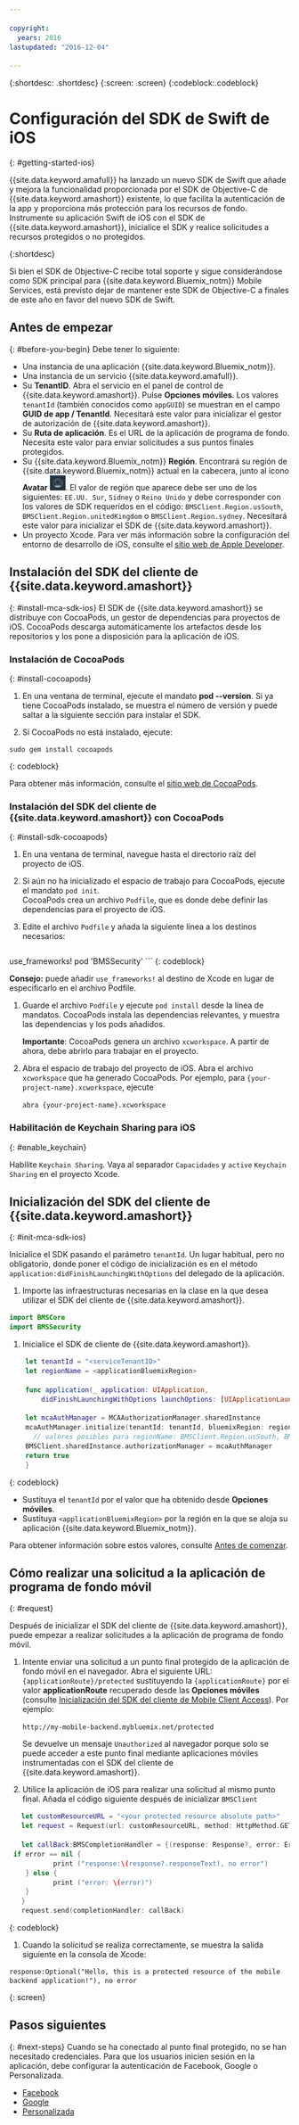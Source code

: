 ```yaml
---

copyright:
  years: 2016
lastupdated: "2016-12-04"

---
```


{:shortdesc: .shortdesc}
{:screen: .screen}
{:codeblock:.codeblock}

# Configuración del SDK de Swift de iOS
{: #getting-started-ios}

{{site.data.keyword.amafull}} ha lanzado un nuevo SDK de Swift que añade y mejora la funcionalidad proporcionada por el SDK de Objective-C de {{site.data.keyword.amashort}} existente, lo que facilita la autenticación de la app y proporciona más protección para los recursos de fondo. Instrumente su aplicación Swift de iOS con el SDK de {{site.data.keyword.amashort}}, inicialice el SDK y realice solicitudes a recursos protegidos o no protegidos.

{:shortdesc}

Si bien el SDK de Objective-C recibe total soporte y sigue considerándose como SDK principal para {{site.data.keyword.Bluemix_notm}} Mobile Services, está previsto dejar de mantener este SDK de Objective-C a finales de este año en favor del nuevo SDK de Swift.


## Antes de empezar
{: #before-you-begin}
Debe tener lo siguiente:
* Una instancia de una aplicación {{site.data.keyword.Bluemix_notm}}.
* Una instancia de un servicio {{site.data.keyword.amafull}}.
* Su **TenantID**. Abra el servicio en el panel de control de {{site.data.keyword.amashort}}. Pulse **Opciones móviles**. Los valores `tenantId` (también conocidos como `appGUID`) se muestran en el campo **GUID de app / TenantId**. Necesitará este valor para inicializar el gestor de autorización de {{site.data.keyword.amashort}}.
* Su **Ruta de aplicación**. Es el URL de la aplicación de programa de fondo. Necesita este valor para enviar solicitudes a sus puntos finales protegidos.
* Su {{site.data.keyword.Bluemix_notm}} **Región**.  Encontrará su región de {{site.data.keyword.Bluemix_notm}} actual en la cabecera, junto al icono **Avatar** ![icono Avatar](images/face.jpg "icono Avatar"). El valor de región que aparece debe ser uno de los siguientes: `EE.UU. Sur`,  `Sidney` o  `Reino Unido` y debe corresponder con los valores de SDK requeridos en el código: `BMSClient.Region.usSouth`, `BMSClient.Region.unitedKingdom` o `BMSClient.Region.sydney`.  Necesitará este valor para inicializar el SDK de {{site.data.keyword.amashort}}.
* Un proyecto Xcode. Para ver más información sobre la configuración del entorno de desarrollo de iOS, consulte el [sitio web de Apple Developer](https://developer.apple.com/support/xcode/).


## Instalación del SDK del cliente de {{site.data.keyword.amashort}}
{: #install-mca-sdk-ios}
El SDK de {{site.data.keyword.amashort}} se distribuye con CocoaPods, un gestor de dependencias para proyectos de iOS. CocoaPods descarga automáticamente los artefactos desde los repositorios y los pone a disposición para la aplicación de iOS.


### Instalación de CocoaPods
{: #install-cocoapods}

1. En una ventana de terminal, ejecute el mandato **pod --version**. Si ya tiene CocoaPods instalado, se muestra el número de versión y puede saltar a la siguiente sección para instalar el SDK.

1. Si CocoaPods no está instalado, ejecute:

```
sudo gem install cocoapods
```
{: codeblock}

Para obtener más información, consulte el [sitio web de CocoaPods](https://cocoapods.org/).

### Instalación del SDK del cliente de {{site.data.keyword.amashort}} con CocoaPods
{: #install-sdk-cocoapods}

1. En una ventana de terminal, navegue hasta el directorio raíz del proyecto de iOS.

1. Si aún no ha inicializado el espacio de trabajo para CocoaPods, ejecute el mandato `pod init`.<br/>
 CocoaPods crea un archivo `Podfile`, que es donde debe definir las dependencias para el proyecto de iOS.

1. Edite el archivo `Podfile` y añada la siguiente línea a los destinos necesarios:

	```
  use_frameworks!
  pod 'BMSSecurity'
	```
	{: codeblock}

  **Consejo:** puede añadir `use_frameworks!` al destino de Xcode en lugar de especificarlo en el archivo Podfile.

1. Guarde el archivo `Podfile` y ejecute `pod install` desde la línea de mandatos. CocoaPods instala las dependencias relevantes, y muestra las dependencias y los pods añadidos.<br/>

   **Importante**: CocoaPods genera un archivo `xcworkspace`.  A partir de ahora, debe abrirlo para trabajar en el proyecto.

1. Abra el espacio de trabajo del proyecto de iOS. Abra el archivo `xcworkspace` que ha generado CocoaPods. Por ejemplo, para `{your-project-name}.xcworkspace`, ejecute

	`abra {your-project-name}.xcworkspace`

### Habilitación de Keychain Sharing para iOS
{: #enable_keychain}

Habilite `Keychain Sharing`. Vaya al separador `Capacidades` y `active` `Keychain Sharing` en el proyecto Xcode.

## Inicialización del SDK del cliente de {{site.data.keyword.amashort}}
{: #init-mca-sdk-ios}

 Inicialice el SDK pasando el parámetro `tenantId`. Un lugar habitual, pero no obligatorio, donde poner el código de inicialización es en el método `application:didFinishLaunchingWithOptions` del delegado de la aplicación.

1. Importe las infraestructuras necesarias en la clase en la que desea utilizar el SDK del cliente de {{site.data.keyword.amashort}}.

 ```Swift
 import BMSCore
 import BMSSecurity
 ```

1. Inicialice el SDK de cliente de {{site.data.keyword.amashort}}.

```Swift
	let tenantId = "<serviceTenantID>"
	let regionName = <applicationBluemixRegion>

	func application(_ application: UIApplication, 
	    didFinishLaunchingWithOptions launchOptions: [UIApplicationLaunchOptionsKey: Any]?) -> Bool {

	let mcaAuthManager = MCAAuthorizationManager.sharedInstance
    mcaAuthManager.initialize(tenantId: tenantId, bluemixRegion: regionName)
      // valores posibles para regionName: BMSClient.Region.usSouth, BMSClient.Region.unitedKingdom, BMSClient.Region.sydney
	BMSClient.sharedInstance.authorizationManager = mcaAuthManager	
	return true
	}
 ```
 {: codeblock}

* Sustituya el `tenantId` por el valor que ha obtenido desde **Opciones móviles**. 
* Sustituya `<applicationBluemixRegion>` por la región en la que se aloja su aplicación {{site.data.keyword.Bluemix_notm}}. 

Para obtener información sobre estos valores, consulte [Antes de comenzar](#before-you-begin). 


## Cómo realizar una solicitud a la aplicación de programa de fondo móvil
{: #request}

Después de inicializar el SDK del cliente de {{site.data.keyword.amashort}}, puede empezar a realizar solicitudes a la aplicación de programa de fondo móvil.

1. Intente enviar una solicitud a un punto final protegido de la aplicación de fondo móvil en el navegador. Abra el siguiente URL: `{applicationRoute}/protected` sustituyendo la `{applicationRoute}` por el valor **applicationRoute** recuperado desde las **Opciones móviles** (consulte [Inicialización del SDK del cliente de Mobile Client Access](#init-mca-sdk-ios)). Por ejemplo:

	`http://my-mobile-backend.mybluemix.net/protected
	`

	Se devuelve un mensaje `Unauthorized` al navegador porque solo se puede acceder a este punto final mediante aplicaciones móviles instrumentadas con el SDK del cliente de {{site.data.keyword.amashort}}.

1. Utilice la aplicación de iOS para realizar una solicitud al mismo punto final. Añada el código siguiente después de inicializar `BMSClient`

 ```Swift
	let customResourceURL = "<your protected resource absolute path>"
	let request = Request(url: customResourceURL, method: HttpMethod.GET)

	let callBack:BMSCompletionHandler = {(response: Response?, error: Error?) in
  if error == nil {
       	    print ("response:\(response?.responseText), no error")
     } else {
       	    print ("error: \(error)")
     }
	}
	request.send(completionHandler: callBack)
 ```
 {: codeblock}

1.  Cuando la solicitud se realiza correctamente, se muestra la salida siguiente en la consola de Xcode:

 ```
 response:Optional("Hello, this is a protected resource of the mobile backend application!"), no error
 ```
{: screen}

## Pasos siguientes
{: #next-steps}
Cuando se ha conectado al punto final protegido, no se han necesitado credenciales. Para que los usuarios inicien sesión en la aplicación, debe configurar la autenticación de Facebook, Google o Personalizada.
  * [Facebook](facebook-auth-ios-swift-sdk.html)
  * [Google](google-auth-ios-swift-sdk.html)
  * [Personalizada](custom-auth-ios-swift-sdk.html)
